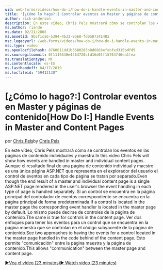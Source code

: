 ```yaml
---
uid: web-forms/videos/how-do-i/how-do-i-handle-events-in-master-and-content-pages
title: '[¿Cómo lo hago?:] Controlar eventos en Master y páginas de contenido | Microsoft Docs'
author: rick-anderson
description: En este vídeo, Chris Pels mostrará cómo se controlan los eventos en las páginas de contenido individuales y maestra. Aunque el resultado final de un maestro y individual Conté...
ms.author: riande
ms.date: 02/21/2008
ms.assetid: 9b5f1ca6-b394-4b33-8b60-fd0587341482
msc.legacyurl: /web-forms/videos/how-do-i/how-do-i-handle-events-in-master-and-content-pages
msc.type: video
ms.openlocfilehash: 8760611dd1b3680283b8d6888efabfed315bdfd5
ms.sourcegitcommit: 0f1119340e4464720cfd16d0ff15764746ea1fea
ms.translationtype: MT
ms.contentlocale: es-ES
ms.lasthandoff: 04/17/2019
ms.locfileid: "59412130"
---
```

# <a name="how-do-i-handle-events-in-master-and-content-pages"></a><span data-ttu-id="cf345-104">[¿Cómo lo hago?:] Controlar eventos en Master y páginas de contenido</span><span class="sxs-lookup"><span data-stu-id="cf345-104">[How Do I:] Handle Events in Master and Content Pages</span></span>

<span data-ttu-id="cf345-105">por [Chris Pels](https://twitter.com/chrispels)</span><span class="sxs-lookup"><span data-stu-id="cf345-105">by [Chris Pels](https://twitter.com/chrispels)</span></span>

<span data-ttu-id="cf345-106">En este vídeo, Chris Pels mostrará cómo se controlan los eventos en las páginas de contenido individuales y maestra.</span><span class="sxs-lookup"><span data-stu-id="cf345-106">In this video Chris Pels will show how events are handled in master and individual content pages.</span></span> <span data-ttu-id="cf345-107">Aunque el resultado final de una página de contenido individual y maestro es una única página ASP.NET que representa en el explorador del usuario el control de eventos en cada tipo de página se tratan por separado.</span><span class="sxs-lookup"><span data-stu-id="cf345-107">Even though the end result of a master and individual content page is a single ASP.NET page rendered in the user's browser the event handling in each type of page is handled separately.</span></span> <span data-ttu-id="cf345-108">Si un control se encuentra en la página principal del controlador de eventos correspondiente se encuentra en la página principal de forma predeterminada.</span><span class="sxs-lookup"><span data-stu-id="cf345-108">If a control is located in the master page the corresponding event handler is located in the master page by default.</span></span> <span data-ttu-id="cf345-109">Lo mismo puede decirse de controles de la página de contenido.</span><span class="sxs-lookup"><span data-stu-id="cf345-109">The same is true for controls in the content page.</span></span> <span data-ttu-id="cf345-110">Ver dos enfoques para tener los eventos para un control que se encuentra en la página maestra que se controlan en el código subyacente de la página de contenido.</span><span class="sxs-lookup"><span data-stu-id="cf345-110">See two approaches to having the events for a control located in the master page handled in the code behind of the content page.</span></span> <span data-ttu-id="cf345-111">Esto permite "comunicación" entre la página maestra y la página de contenido.</span><span class="sxs-lookup"><span data-stu-id="cf345-111">This allows "communication" between the master page and content page.</span></span>

[<span data-ttu-id="cf345-112">&#9654;Vea el vídeo (23 minutos)</span><span class="sxs-lookup"><span data-stu-id="cf345-112">&#9654; Watch video (23 minutes)</span></span>](https://channel9.msdn.com/Blogs/ASP-NET-Site-Videos/how-do-i-handle-events-in-master-and-content-pages)
